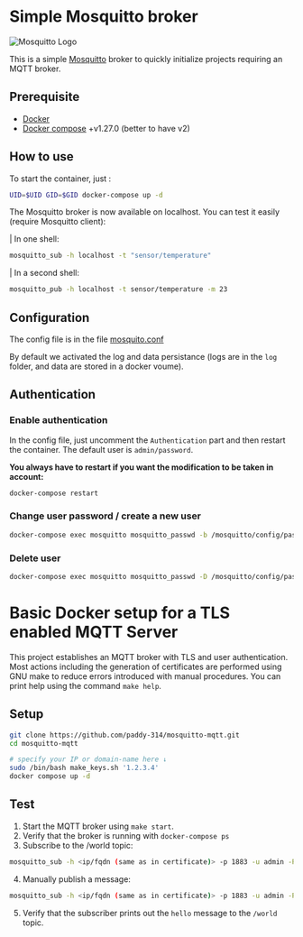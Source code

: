 # Simple Mosquitto broker

![Mosquitto Logo](https://mosquitto.org/images/mosquitto-text-side-28.png 'Mosquitto')

This is a simple [Mosquitto](https://mosquitto.org) broker to quickly initialize projects requiring an MQTT broker.

## Prerequisite

- [Docker](https://www.docker.com/)
- [Docker compose](https://docs.docker.com/compose/) +v1.27.0 (better to have v2)

## How to use

To start the container, just :

```bash
UID=$UID GID=$GID docker-compose up -d
```

The Mosquitto broker is now available on localhost. You can test it easily (require Mosquitto client):

| In one shell:

```bash
mosquitto_sub -h localhost -t "sensor/temperature"
```

| In a second shell:

```bash
mosquitto_pub -h localhost -t sensor/temperature -m 23
```

## Configuration

The config file is in the file [mosquito.conf](./config/mosquitto.conf)

By default we activated the log and data persistance (logs are in the `log` folder, and data are stored in a docker voume).

## Authentication

### Enable authentication

In the config file, just uncomment the `Authentication` part and then restart the container.
The default user is `admin/password`.

**You always have to restart if you want the modification to be taken in account:**

```bash
docker-compose restart
```

### Change user password / create a new user

```bash
docker-compose exec mosquitto mosquitto_passwd -b /mosquitto/config/password.txt user password
```

### Delete user

```bash
docker-compose exec mosquitto mosquitto_passwd -D /mosquitto/config/password.txt user
```



# Basic Docker setup for a TLS enabled MQTT Server

This project establishes an MQTT broker with TLS and user
authentication.  Most actions including the generation of certificates
are performed using GNU make to reduce errors introduced with manual
procedures.  You can print help using the command `make help`.

## Setup

```bash
git clone https://github.com/paddy-314/mosquitto-mqtt.git
cd mosquitto-mqtt

# specify your IP or domain-name here ↓
sudo /bin/bash make_keys.sh '1.2.3.4'
docker compose up -d
```

## Test

1. Start the MQTT broker using `make start`.
2. Verify that the broker is running with `docker-compose ps`
3. Subscribe to the /world topic:
```bash
mosquitto_sub -h <ip/fqdn (same as in certificate)> -p 1883 -u admin -P 'password' --cafile mqtt/certs/ca.crt --cert mqtt/certs/client.crt --key mqtt/certs/client.key -t /world
```
4. Manually publish a message:
```bash
mosquitto_sub -h <ip/fqdn (same as in certificate)> -p 1883 -u admin -P 'password' --cafile mqtt/certs/ca.crt --cert mqtt/certs/client.crt --key mqtt/certs/client.key -m hello -t /world
```
5. Verify that the subscriber prints out the `hello` message to the `/world` topic.
